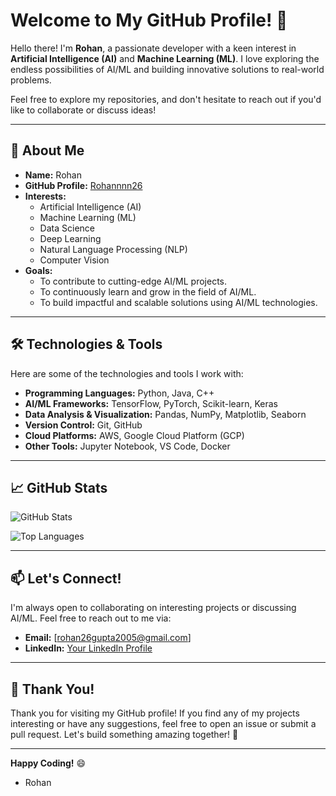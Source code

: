 # Welcome to My GitHub Profile! 👋

Hello there! I'm **Rohan**, a passionate developer with a keen interest in **Artificial Intelligence (AI)** and **Machine Learning (ML)**. I love exploring the endless possibilities of AI/ML and building innovative solutions to real-world problems. 

Feel free to explore my repositories, and don't hesitate to reach out if you'd like to collaborate or discuss ideas!

---

## 🌟 About Me

- **Name:** Rohan  
- **GitHub Profile:** [Rohannnn26](https://github.com/Rohannnn26)  
- **Interests:**  
  - Artificial Intelligence (AI)  
  - Machine Learning (ML)  
  - Data Science  
  - Deep Learning  
  - Natural Language Processing (NLP)  
  - Computer Vision  
- **Goals:**  
  - To contribute to cutting-edge AI/ML projects.  
  - To continuously learn and grow in the field of AI/ML.  
  - To build impactful and scalable solutions using AI/ML technologies.  

---

## 🛠️ Technologies & Tools

Here are some of the technologies and tools I work with:

- **Programming Languages:** Python, Java, C++  
- **AI/ML Frameworks:** TensorFlow, PyTorch, Scikit-learn, Keras  
- **Data Analysis & Visualization:** Pandas, NumPy, Matplotlib, Seaborn  
- **Version Control:** Git, GitHub  
- **Cloud Platforms:** AWS, Google Cloud Platform (GCP)  
- **Other Tools:** Jupyter Notebook, VS Code, Docker  

---


## 📈 GitHub Stats

![GitHub Stats](https://github-readme-stats.vercel.app/api?username=Rohannnn26&show_icons=true&theme=radical)

![Top Languages](https://github-readme-stats.vercel.app/api/top-langs/?username=Rohannnn26&layout=compact&theme=radical)

---

## 📫 Let's Connect!

I'm always open to collaborating on interesting projects or discussing AI/ML. Feel free to reach out to me via:

- **Email:** [rohan26gupta2005@gmail.com]  
- **LinkedIn:** [Your LinkedIn Profile]([https://www.linkedin.com/in/your-profile](https://www.linkedin.com/in/rohan-gupta-457a72207/))  
---

## 🙏 Thank You!

Thank you for visiting my GitHub profile! If you find any of my projects interesting or have any suggestions, feel free to open an issue or submit a pull request. Let's build something amazing together! 🚀

---

**Happy Coding!** 😄  
- Rohan  
